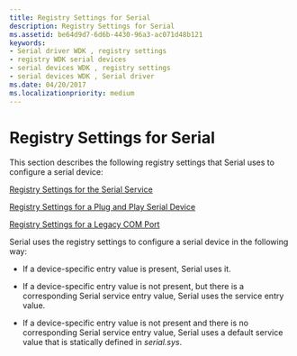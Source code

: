 ```yaml
---
title: Registry Settings for Serial
description: Registry Settings for Serial
ms.assetid: be64d9d7-6d6b-4430-96a3-ac071d48b121
keywords:
- Serial driver WDK , registry settings
- registry WDK serial devices
- serial devices WDK , registry settings
- serial devices WDK , Serial driver
ms.date: 04/20/2017
ms.localizationpriority: medium
---
```


# Registry Settings for Serial





This section describes the following registry settings that Serial uses to configure a serial device:

[Registry Settings for the Serial Service](registry-settings-for-the-serial-service.md)

[Registry Settings for a Plug and Play Serial Device](registry-settings-for-a-plug-and-play-serial-device.md)

[Registry Settings for a Legacy COM Port](registry-settings-for-a-legacy-com-port.md)

Serial uses the registry settings to configure a serial device in the following way:

-   If a device-specific entry value is present, Serial uses it.

-   If a device-specific entry value is not present, but there is a corresponding Serial service entry value, Serial uses the service entry value.

-   If a device-specific entry value is not present and there is no corresponding Serial service entry value, Serial uses a default service value that is statically defined in *serial.sys*.

 

 




